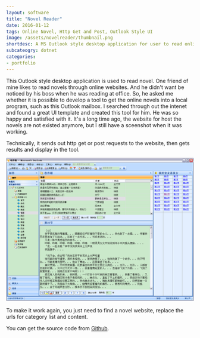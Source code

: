 ```yaml
---
layout: software
title: "Novel Reader"
date: 2016-01-12
tags: Online Novel, Http Get and Post, Outlook Style UI
image: /assets/novelreader/thumbnail.png
shortdesc: A MS Outlook style desktop application for user to read online novels.
subcateogry: dotnet
categories:
- portfolio
---
```


This Outlook style desktop application is used to read novel. One friend of mine likes to read novels through online websites. And he didn't want be noticed by his boss when he was reading at office. So, he asked me whether it is possible to develop a tool to get the online novels into a local program, such as this Outlook mailbox. I searched through out the intenet and found a great UI template and created this tool for him. He was so happy and satisfied with it. It's a long time ago, the website for host the novels are not existed anymore, but I still have a sceenshot when it was working.  

Technically, it sends out http get or post requests to the website, then gets results and display in the tool.  

![Novel Reader](/assets/novelreader/index.png "Novel Reader")  

To make it work again, you just need to find a novel website, replace the urls for category list and content.  

You can get the source code from [Github](https://github.com/jojozhuang/Projects/tree/master/NovelReader/Src "Source Code").
